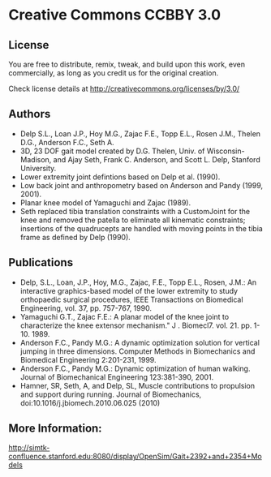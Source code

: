 # Creative Commons CCBBY 3.0

## License

You are free to distribute, remix, tweak, and build upon this work, even commercially, as long as you credit us for the original creation.

Check license details at http://creativecommons.org/licenses/by/3.0/

## Authors

- Delp S.L., Loan J.P., Hoy M.G., Zajac F.E., Topp E.L., Rosen J.M., Thelen D.G., Anderson F.C., Seth A.
- 3D, 23 DOF gait model created by D.G. Thelen, Univ. of Wisconsin-Madison, and Ajay Seth, Frank C. Anderson, and Scott L. Delp, Stanford University.
- Lower extremity joint defintions based on Delp et al. (1990).
- Low back joint and anthropometry based on Anderson and Pandy (1999, 2001).
- Planar knee model of Yamaguchi and Zajac (1989).
- Seth replaced tibia translation constraints with a CustomJoint for the knee and removed the patella to eliminate all kinematic constraints; insertions of the quadrucepts are handled with moving points in the tibia frame as defined by Delp (1990).

## Publications

- Delp, S.L., Loan, J.P., Hoy, M.G., Zajac, F.E., Topp E.L., Rosen, J.M.: An interactive graphics-based model of the lower extremity to study orthopaedic surgical procedures,  IEEE Transactions on Biomedical Engineering, vol. 37, pp. 757-767, 1990.
- Yamaguchi G.T., Zajac F.E.: A planar model of the knee joint to characterize the knee extensor mechanism." J . Biomecl7. vol. 21. pp. 1-10. 1989.
- Anderson F.C., Pandy M.G.: A dynamic optimization solution for vertical jumping in three dimensions. Computer Methods in Biomechanics and Biomedical Engineering 2:201-231, 1999.
- Anderson F.C., Pandy M.G.: Dynamic optimization of human walking. Journal of Biomechanical Engineering 123:381-390, 2001.
- Hamner, SR, Seth, A, and Delp, SL, Muscle contributions to propulsion and support during running. Journal of Biomechanics, doi:10.1016/j.jbiomech.2010.06.025 (2010)

## More Information:
http://simtk-confluence.stanford.edu:8080/display/OpenSim/Gait+2392+and+2354+Models

